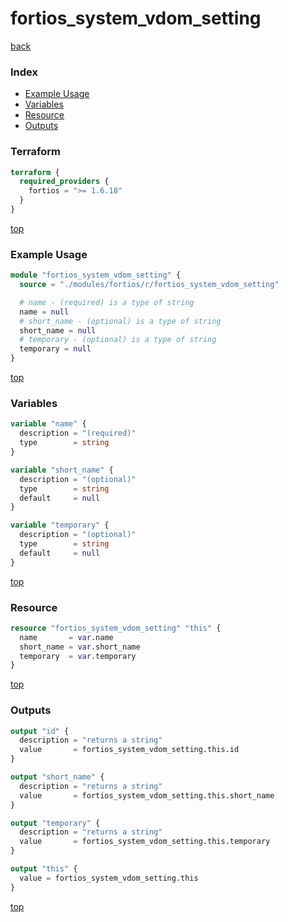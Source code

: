 # fortios_system_vdom_setting

[back](../fortios.md)

### Index

- [Example Usage](#example-usage)
- [Variables](#variables)
- [Resource](#resource)
- [Outputs](#outputs)

### Terraform

```terraform
terraform {
  required_providers {
    fortios = ">= 1.6.18"
  }
}
```

[top](#index)

### Example Usage

```terraform
module "fortios_system_vdom_setting" {
  source = "./modules/fortios/r/fortios_system_vdom_setting"

  # name - (required) is a type of string
  name = null
  # short_name - (optional) is a type of string
  short_name = null
  # temporary - (optional) is a type of string
  temporary = null
}
```

[top](#index)

### Variables

```terraform
variable "name" {
  description = "(required)"
  type        = string
}

variable "short_name" {
  description = "(optional)"
  type        = string
  default     = null
}

variable "temporary" {
  description = "(optional)"
  type        = string
  default     = null
}
```

[top](#index)

### Resource

```terraform
resource "fortios_system_vdom_setting" "this" {
  name       = var.name
  short_name = var.short_name
  temporary  = var.temporary
}
```

[top](#index)

### Outputs

```terraform
output "id" {
  description = "returns a string"
  value       = fortios_system_vdom_setting.this.id
}

output "short_name" {
  description = "returns a string"
  value       = fortios_system_vdom_setting.this.short_name
}

output "temporary" {
  description = "returns a string"
  value       = fortios_system_vdom_setting.this.temporary
}

output "this" {
  value = fortios_system_vdom_setting.this
}
```

[top](#index)
